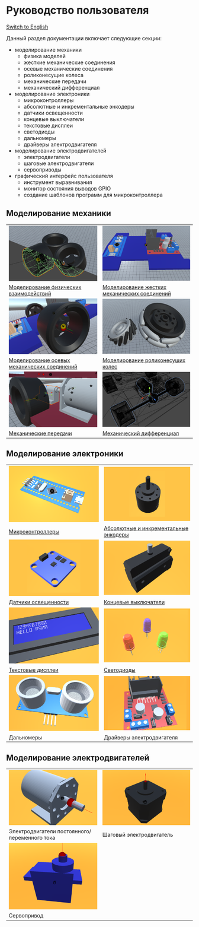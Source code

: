 # Руководство пользователя
[Switch to English](/Manual/en/Manual.md)

Данный раздел документации включает следующие секции:
- моделирование механики
    - физика моделей
    - жесткие механические соединения
    - осевые механические соединения
    - роликонесущие колеса
    - механические передачи
    - механический дифференциал
- моделирование электроники
    - микроконтроллеры
    - абсолютные и инкрементальные энкодеры
    - датчики освещенности
    - концевые выключатели
    - текстовые дисплеи
    - светодиоды
    - дальномеры
    - драйверы электродвигателя
- моделирование электродвигателей
    - электродвигатели 
    - шаговые электродвигатели
    - сервоприводы
- графический интерфейс пользователя
    - инструмент выравнивания
    - монитор состояния выводов GPIO
    - создание шаблонов программ для микроконтроллера

## Моделирование механики
|||
|--|--|
|![](/Manual/_images/Icons/Physics.png)|![](/Manual/_images/Icons/Fixed.png)|
|[Моделирование физических взаимодействий](/Manual/ru/Mechanics/Setting_up_the_physics_of_models.md)|[Моделирование жестких механических соединений](/Manual/ru/Mechanics/Setting_up_fixed_joints.md)|
|![](/Manual/_images/Icons/Hinge.png)|![](/Manual/_images/Icons/Wheel.png)|
|[Моделирование осевых механических соединений](/Manual/ru/Mechanics/Setting_up_hinge_joints.md)|[Моделирование роликонесущих колес](/Manual/ru/Mechanics/Setting_up_omnidirectional_wheels.md)|
|![](/Manual/_images/Icons/Gearbox.png)|![](/Manual/_images/Icons/Differential.png)|
|[Механические передачи](/Manual/ru/Mechanics/Setting_up_mechanical_gears.md)|[Механический дифференциал](/Manual/ru/Mechanics/Setting_up_mechanical_differential.md)|

## Моделирование электроники
|||
|--|--|
|![](/Manual/_images/Icons/Microcontroller.png)|![](/Manual/_images/Icons/Encoder.png)|
|[Микроконтроллеры](/Manual/ru/Electronics/Setting_up_microcontrollers.md)|[Абсолютные и инкрементальные энкодеры](/Manual/ru/Electronics/Setting_up_encoders.md)|
|![](/Manual/_images/Icons/LightSensor.png)|![](/Manual/_images/Icons/Switch.png)|
|[Датчики освещенности](/Manual/ru/Electronics/Setting_up_light_sensors.md)|[Концевые выключатели](/Manual/ru/Electronics/Setting_up_switches.md)|
|![](/Manual/_images/Icons/Display.png)|![](/Manual/_images/Icons/LED.png)|
|[Текстовые дисплеи](/Manual/ru/Electronics/Setting_up_display.md)|[Cветодиоды](/Manual/ru/Electronics/Setting_up_leds.md)|
|![](/Manual/_images/Icons/Rangefinder.png)|![](/Manual/_images/Icons/Driver.png)|
|Дальномеры|Драйверы электродвигателя|

## Моделирование электродвигателей
|||
|--|--|
|![](/Manual/_images/Icons/Motor.png)|![](/Manual/_images/Icons/Stepper.png)|
|Электродвигатели постоянного/переменного тока|Шаговый электродвигатель|
|![](/Manual/_images/Icons/Servo.png)||
|Сервопривод||

